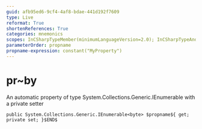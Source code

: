 ```yaml
---
guid: afb95ed6-9cf4-4af8-bdae-441d192f7609
type: Live
reformat: True
shortenReferences: True
categories: mnemonics
scopes: InCSharpTypeMember(minimumLanguageVersion=2.0); InCSharpTypeAndNamespace(minimumLanguageVersion=2.0)
parameterOrder: propname
propname-expression: constant("MyProperty")
---
```


# pr~by

An automatic property of type System.Collections.Generic.IEnumerable<byte> with a private setter

```
public System.Collections.Generic.IEnumerable<byte> $propname${ get; private set; }$END$
```
